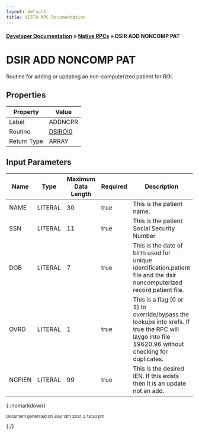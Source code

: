 ```yaml
---
layout: default
title: VISTA RPC Documentation
---
```


#### [Developer Documentation](../index) &#187; [Native RPCs](TableOfContents) &#187; DSIR ADD NONCOMP PAT<br/>
# DSIR ADD NONCOMP PAT

Routine for adding or updating an non-computerized patient for ROI.

## Properties

Property | Value
--- | ---
Label | ADDNCPR
Routine | [DSIROI0](http://code.osehra.org/dox/Routine_DSIROI0_source.html)
Return Type | ARRAY


## Input Parameters

Name | Type | Maximum Data Length | Required | Description
--- | --- | --- | --- | ---
NAME | LITERAL | 30 | true | This is the patient name.
SSN | LITERAL | 11 | true | This is the patient Social Security Number
DOB | LITERAL | 7 | true | This is the date of birth used for unique identification.patient file and the dsir noncomputerized record patient file.
OVRD | LITERAL | 1 | true | This is a flag (0 or 1) to override/bypass the lookups into xrefs.  If true the RPC will laygo into file 19620.96 without checking for duplicates.
NCPIEN | LITERAL | 99 | true | This is the desired IEN. If this exists then it is an update not an add.



{::nomarkdown} <br/><p style="font-size: 11px">Document generated on July 13th 2017, 2:13:30 pm</p>{:/}